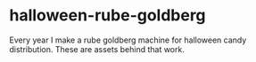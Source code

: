 # halloween-rube-goldberg
Every year I make a rube goldberg machine for halloween candy distribution. These are assets behind that work.
